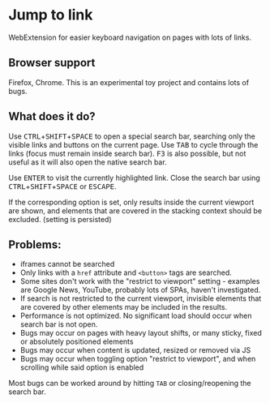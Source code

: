 # Jump to link
WebExtension for easier keyboard navigation on pages with lots of links.

## Browser support
Firefox, Chrome.
This is an experimental toy project and contains lots of bugs.

## What does it do?

Use <kbd>CTRL</kbd>+<kbd>SHIFT</kbd>+<kbd>SPACE</kbd> to open a special search bar, searching only the visible links and buttons on the current page.
Use <kbd>TAB</kbd> to cycle through the links (focus must remain inside search bar). <kbd>F3</kbd> is also possible, but not useful as it will also open the native search bar.

Use <kbd>ENTER</kbd> to visit the currently highlighted link. 
Close the search bar using <kbd>CTRL</kbd>+<kbd>SHIFT</kbd>+<kbd>SPACE</kbd> or 
<kbd>ESCAPE</kbd>.

If the corresponding option is set, only results inside the current viewport are shown, and elements that are covered in the stacking context should be excluded.
(setting is persisted)

## Problems:
* iframes cannot be searched
* Only links with a `href` attribute and `<button>` tags are searched.
* Some sites don't work with the "restrict to viewport" setting - 
    examples are Google News, YouTube, probably lots of SPAs, haven't investigated.
* If search is not restricted to the current viewport, invisible elements that are covered by other elements may be included in the results.
* Performance is not optimized. No significant load should occur when search bar is not open.
* Bugs may occur on pages with heavy layout shifts, or many sticky, fixed or absolutely positioned elements
* Bugs may occur when content is updated, resized or removed via JS
* Bugs may occur when toggling option "restrict to viewport", and when scrolling while said option is enabled

Most bugs can be worked around by hitting `TAB` or closing/reopening the search bar.

